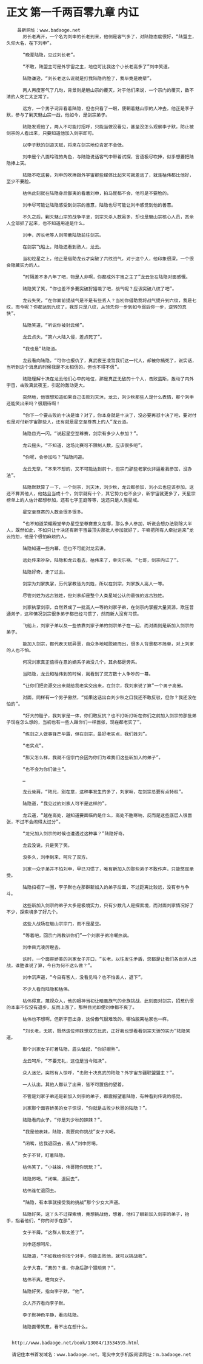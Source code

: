 # 正文 第一千两百零九章 内讧
        最新网址：www.badaoge.net
          厉长老离开，一个名为刘申的长老到来，他倒是客气多了，对陆隐态度很好，“陆盟主，久仰大名，在下刘申”。
      
          “晚辈陆隐，见过刘长老”。
      
          “不敢，陆盟主可是外宇宙之主，地位可比我这个小长老高多了”刘申笑道。
      
          陆隐谦逊，“刘长老这么说就是打我陆隐的脸了，我毕竟是晚辈”。
      
          两人再度客气了几句，背景则是魅山宗的覆灭，对于他们来说，一个宗门的覆灭，数不清的人死亡太正常了。
      
          远方，一个男子诧异看着陆隐，但也只看了一眼，便朝着魅山宗的人冲去，他正是李子默，参与了剿灭魅山宗一战，他如今，是剑宗弟子。
      
          陆隐发现他了，两人不可能打招呼，只能当做没看见，甚至没怎么观察李子默，防止被剑宗的人看出来，只要知道他加入剑宗即可。
      
          以李子默的剑道天赋，将来在剑宗地位肯定不会低。
      
          刘申是个八面玲珑的角色，与陆隐说话客气中带着试探，言语极尽吹捧，似乎想要把陆隐捧上天。
      
          陆隐不吃这套，刘申的吹捧跟外宇宙那些媒体比起来可就差远了，就连枯伟都比他好，至少不要脸。
      
          枯伟此刻就在陆隐身后鄙夷的看着刘申，拍马屁都不会，他可是不要脸的。
      
          刘申尽可能让陆隐感受到剑宗的善意，陆隐也尽可能让刘申感觉到他的善意。
      
          不久之后，剿灭魅山宗的战争平息，剑宗灭杀人数虽多，却也是魅山宗核心人员，其余人全部抓了起来，也不知道用途是什么。
      
          刘申，厉长老等人则带着陆隐前往剑宗。
      
          在剑宗飞船上，陆隐还看到熟人，龙云。
      
          当初焢星之上，他正是借助龙云才突破了六纹战气，对于这个人，他印象很深，一个很会隐藏实力的人。
      
          “时隔差不多八年了吧，物是人非啊，你都成外宇宙之主了”龙云坐在陆隐对面感慨。
      
          陆隐笑了笑，“你也差不多要突破狩猎境了吧，战气呢？应该突破八纹了吧”。
      
          龙云失笑，“在你面前提战气是不是有些丢人？当初你借助我将战气提升到六纹，我是七纹，而今呢？你都达到九纹了，我却只是八纹，从领先你一步到如今弱后你一步，逆转的真快”。
      
          陆隐笑道，“听说你被封云候”。
      
          龙云点头，“第六大陆入侵，差点死了”。
      
          “我也是”陆隐道。
      
          龙云看向陆隐，“可你也报仇了，真武夜王凌驾我们这一代人，却被你搞死了，说实话，当听到这个消息的时候我是不太相信的，但也不得不信”。
      
          陆隐理解十决在龙云他们心中的地位，那是真正无敌的十个人，击败蓝斯，轰动了内外宇宙，击败真武夜王，引起的轰动更大。
      
          突然地，他很想知道如果自己击败刘天沐，龙云，刘少秋那些人是什么表情，那个刘申还能笑出来吗？很期待啊！
      
          “你下一个要击败的十决是谁？对了，你本身就是十决了，没必要再怼十决了吧，要对付也是对付新宇宙那些人，还有就是星空至尊赛上的人”龙云道。
      
          陆隐目光一闪，“说起星空至尊赛，剑宗有多少人参加？”。
      
          龙云摇头，“不知道，这场比赛可不限制人数，应该很多吧”。
      
          “你呢，会参加吗？”陆隐问道。
      
          龙云无奈，“本来不想的，又不可能达到前十，但宗门那些老家伙非逼着我参加，没办法”。
      
          陆隐默默算了一下，一个剑宗，刘天沐，刘少秋，龙云都参加，刘小云也应该参加，这还不算其他人，他姑且当成十个，剑宗就有十个，其它势力也不会少，新宇宙就更多了，天星宗榜单上的人估计都想参加，还有七字王庭等等，这还只是人类星域。
      
          星空至尊赛的人数会很多很多。
      
          “也不知道荣耀殿堂举办星空至尊赛意义在哪，那么多人参加，听说会想办法剔除大半人，既然如此，不如只让十决还有新宇宙最顶尖那批人参加就好了，干嘛把所有人牵扯进来”龙云抱怨，他是个很怕麻烦的人。
      
          陆隐知道一些内幕，但也不可能对龙云讲。
      
          远处传来吵杂，陆隐和龙云看去，枯伟来了，幸灾乐祸，“七哥，剑宗内讧了”。
      
          陆隐好奇，走了过去。
      
          剑宗为刘家执掌，历代掌教皆为刘姓，所以在剑宗，刘家族人高人一等。
      
          尽管刘姓为远古独姓，但刘家却是整个人类星域公认的最强的远古独姓。
      
          刘家执掌剑宗，自然养成了一批高人一等的刘家子弟，在剑宗内掌握大量资源，欺压普通弟子，这种情况剑宗很多弟子都已经习惯了，然而新人没有习惯。
      
          飞船上，刘家子弟以及一些依靠刘家子弟的剑宗弟子在一起，而对面则是新加入剑宗的弟子。
      
          能加入剑宗，都代表天赋异禀，自众多地域脱颖而出，很多人背景都不简单，对上刘家的人也不怕。
      
          何况刘家真正值得在意的嫡系子弟没几个，其余都是旁系。
      
          当陆隐，龙云和枯伟到的时候，就看到了双方数十人争吵的一幕。
      
          “让你们把资源交出来就给我老实交出来，在剑宗，我刘家说了算”一个男子高傲。
      
          对面，同样有一个男子傲然，“如果这话出自刘少秋之口我还不敢反驳，但你？我还没在怕的”。
      
          “好大的胆子，我刘家是一体，你们敢反抗？也不打听打听在你们之前加入剑宗的那批弟子现在怎么想的，当初也有一些人跟你们一样嚣张，现在都老实了”。
      
          “练剑之人做事锋芒毕露，但在剑宗，最好老实点，我们姓刘”。
      
          “老实点”。
      
          “那又怎么样，我就不信宗门会因为你们为难我们这些新加入的弟子”。
      
          “也不会为你们做主”。
      
          …
      
          龙云耸肩，“陆兄，别在意，这种事发生的多了，刘家嘛，在剑宗总要有点特权”。
      
          陆隐道，“我见过的刘家人可不是这样的”。
      
          龙云道，“越在高处，越知道要面临的是什么，高处不胜寒呐，反而是这些底层人很嚣张，不过不会闹得太过分”。
      
          “龙兄加入剑宗的时候也遭遇过这种事？”陆隐好奇。
      
          龙云没说，只是笑了笑。
      
          没多久，刘申到来，呵斥了双方。
      
          刘家一众子弟并不怕刘申，早已习惯了，唯有新加入的那些弟子不敢作声，只能憋屈承受。
      
          陆隐扫视了一圈，李子默也在那群新加入的弟子后面，不过距离比较远，没有参与争斗。
      
          这些新加入剑宗的弟子大多是极境实力，只有少数几人是探索境，而对面刘家情况好了不少，探索境多了好几个。
      
          这些人战场在魅山宗宗门，而不是星空。
      
          “等着吧，回宗门再教训你们”一个刘家子弟冷嘲热讽。
      
          刘申目光凌厉瞪去。
      
          这时，一个面容娇美的刘家女子开口，“长老，以往发生矛盾，您都是让我们各自派人出战，谁胜谁说了算，今日为何不这么做？”。
      
          刘申沉声道，“今日有客人，没看见吗？也不怕丢人，退下”。
      
          不少人看向陆隐和枯伟。
      
          枯伟得意，蔑视众人，他的眼神当初让暗凰族气的全族挑战，此刻面对剑宗，招惹仇恨的本事不仅没有退步，反而上涨了，那种目光即便刘申都不爽了。
      
          枯伟也不想啊，但新宇宙出身，这份傲气很难改的，哪怕脱离枯家也一样。
      
          “刘长老，无妨，既然这位师妹想双方比武，正好我也想看看剑宗天骄的实力”陆隐笑道。
      
          那个刘家女子盯着陆隐，眉头皱起，“你好眼熟”。
      
          龙云呵斥，“不要无礼，这位是当今陆决”。
      
          众人迷茫，突然有人惊呼，“击败十决真武的陆隐？外宇宙东疆联盟盟主？”。
      
          一人认出，其他人都认了出来，皆不可置信的望着。
      
          不管是刘家子弟还是新加入剑宗的弟子，都震撼望着陆隐，有种看到传说的感觉。
      
          刘家那个面容娇美的女子惊讶，“你就是击败少秋哥的陆隐？”。
      
          陆隐看向女子，“你是刘少秋的妹妹？”。
      
          “我是他表妹，陆隐，我要向你挑战”女子大喝。
      
          “闭嘴，给我退回去，丢人”刘申厉喝。
      
          女子不甘，盯着陆隐。
      
          枯伟笑了，“小妹妹，伟哥陪你玩玩？”。
      
          陆隐厉喝，“闭嘴，退回去”。
      
          枯伟连忙退回去。
      
          “陆隐，有本事就接受我的挑战”那个少女大声道。
      
          陆隐好笑，这丫头不过探索境，竟想挑战他，想着，他扫了眼新加入剑宗的弟子，抬手，指着他们，“你的对手在那”。
      
          女子不屑，“这群人都太差了”。
      
          刘申还想呵斥。
      
          陆隐道，“不如我给你找个对手，你能击败他，就可以挑战我”。
      
          女子大喜，“真的？谁，你身后那个猥琐男？”。
      
          枯伟不爽，瞪向女子。
      
          陆隐好笑，指向李子默，“他”。
      
          众人齐齐看向李子默。
      
          李子默神色平静，看向陆隐。
      
          陆隐面带笑意，看不出在想什么。
      
      
      http://www.badaoge.net/book/13084/13534595.html
      
      请记住本书首发域名：www.badaoge.net。笔尖中文手机版阅读网址：m.badaoge.net
